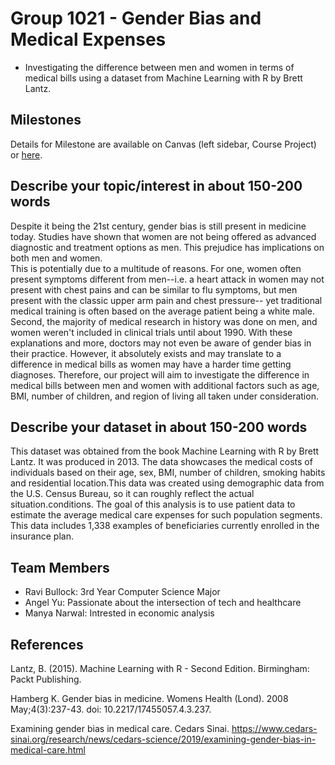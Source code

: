 # Group 1021 - Gender Bias and Medical Expenses

- Investigating the difference between men and women in terms of medical bills using a dataset from Machine Learning with R by Brett Lantz.

## Milestones

Details for Milestone are available on Canvas (left sidebar, Course Project) or [here](https://firas.moosvi.com/courses/data301/project/milestone01.html).

## Describe your topic/interest in about 150-200 words

Despite it being the 21st century, gender bias is  still present in medicine today. Studies have shown that women are not being offered as advanced diagnostic and treatment options as men. This prejudice has implications on both men and women.    
This is potentially due to a multitude of reasons. For one, women often present symptoms different from men--i.e. a heart attack in women may not present with chest pains and can be similar to flu symptoms, but men present with the classic upper arm pain and chest pressure-- yet traditional medical training is often based on the average patient being a white male. Second, the majority of medical research in history was done on men, and women weren't included in clinical trials until about 1990. With these explanations and more, doctors may not even be aware of gender bias in their practice. 
However, it absolutely exists and may translate to a difference in medical bills as women may have a harder time getting diagnoses. Therefore, our project will aim to investigate the difference in medical bills between men and women with additional factors such as age, BMI, number of children, and region of living all taken under consideration.

## Describe your dataset in about 150-200 words

This dataset was obtained from the book Machine Learning with R by Brett Lantz. It was produced in 2013. The data showcases the medical costs of individuals based on their age, sex, BMI, number of children, smoking habits and residential location.This data was created using demographic data from the U.S. Census Bureau, so it can roughly reflect the actual situation.conditions. The goal of this analysis is to use patient data to estimate the average medical care expenses for such population segments. This data includes 1,338 examples of beneficiaries currently enrolled in the insurance plan.
## Team Members

- Ravi Bullock: 3rd Year Computer Science Major
- Angel Yu: Passionate about the intersection of tech and healthcare
- Manya Narwal: Intrested in economic analysis

## References
Lantz, B. (2015). Machine Learning with R - Second Edition. Birmingham: Packt Publishing.

Hamberg K. Gender bias in medicine. Womens Health (Lond). 2008 May;4(3):237-43. doi: 10.2217/17455057.4.3.237.

Examining gender bias in medical care. Cedars Sinai. https://www.cedars-sinai.org/research/news/cedars-science/2019/examining-gender-bias-in-medical-care.html


